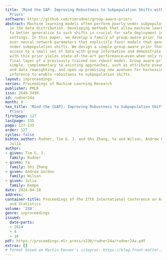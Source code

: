 ```yaml
---
title: 'Mind the GAP: Improving Robustness to Subpopulation Shifts with Group-Aware
  Priors'
software: https://github.com/timrudner/group-aware-priors
abstract: Machine learning models often perform poorly under subpopulation shifts
  in the data distribution. Developing methods that allow machine learning models
  to better generalize to such shifts is crucial for safe deployment in real-world
  settings. In this paper, we develop a family of group-aware prior (GAP) distributions
  over neural network parameters that explicitly favor models that generalize well
  under subpopulation shifts. We design a simple group-aware prior that only requires
  access to a small set of data with group information and demonstrate that training
  with this prior yields state-of-the-art performance—even when only retraining the
  final layer of a previously trained non-robust model. Group aware-priors are conceptually
  simple, complementary to existing approaches, such as attribute pseudo labeling
  and data reweighting, and open up promising new avenues for harnessing Bayesian
  inference to enable robustness to subpopulation shifts.
layout: inproceedings
series: Proceedings of Machine Learning Research
publisher: PMLR
issn: 2640-3498
id: rudner24a
month: 0
tex_title: 'Mind the {GAP}: Improving Robustness to Subpopulation Shifts with Group-Aware
  Priors'
firstpage: 127
lastpage: 135
page: 127-135
order: 127
cycles: false
bibtex_author: Rudner, Tim G. J. and Shi Zhang, Ya and Wilson, Andrew Gordon and Kempe,
  Julia
author:
- given: Tim G. J.
  family: Rudner
- given: Ya
  family: Shi Zhang
- given: Andrew Gordon
  family: Wilson
- given: Julia
  family: Kempe
date: 2024-04-18
address:
container-title: Proceedings of The 27th International Conference on Artificial Intelligence
  and Statistics
volume: '238'
genre: inproceedings
issued:
  date-parts:
  - 2024
  - 4
  - 18
pdf: https://proceedings.mlr.press/v238/rudner24a/rudner24a.pdf
extras: []
# Format based on Martin Fenner's citeproc: https://blog.front-matter.io/posts/citeproc-yaml-for-bibliographies/
---
```

